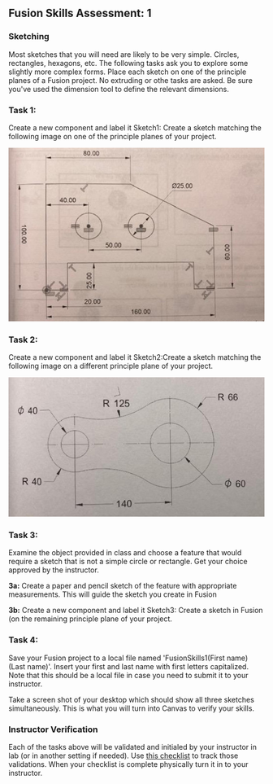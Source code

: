 ## Fusion Skills Assessment: 1

### Sketching

Most sketches that you will need are likely to be very simple. Circles, rectangles, hexagons, etc. The following tasks ask you to explore some slightly more complex forms. Place each sketch on one of the principle planes of a Fusion project. No extruding or othe tasks are asked. Be sure you've used the dimension tool to define the relevant dimensions.

### Task 1:

Create a new component and label it Sketch1: Create a sketch matching the following image on one of the principle planes of your project.

<img src="../../images/assessmentImages/Exercise1-1.jpg" />

### Task 2:

Create a new component and label it Sketch2:Create a sketch matching the following image on a different principle plane of your project.

<img src="../../images/assessmentImages/Exercise1-2.jpg" />

### Task 3:

Examine the object provided in class and choose a feature that would require a sketch that is not a simple circle or rectangle. Get your choice approved by the instructor.

**3a:** Create a paper and pencil sketch of the feature with appropriate measurements.  This will guide the sketch you create in Fusion

**3b:** Create a new component and label it Sketch3: Create a sketch in Fusion (on the remaining principle plane of your project.

### Task 4: 

Save your Fusion project to a local file named 'FusionSkills1(First name)(Last name)'. Insert your first and last name with first letters capitalized. Note that this should be a local file in case you need to submit it to your instructor.

Take a screen shot of your desktop which should show all three sketches simultaneously. This is what you will turn into Canvas to verify your skills.

### Instructor Verification

Each of the tasks above will be validated and initialed by your instructor in lab (or in another setting if needed). Use [this checklist](https://github.com/smithrockmaker/ENGR102/blob/main/Fusion360/Skills/Checklists/FusionSkills1Checklist.docx) to track those validations. When your checklist is complete physically turn it in to your instructor.